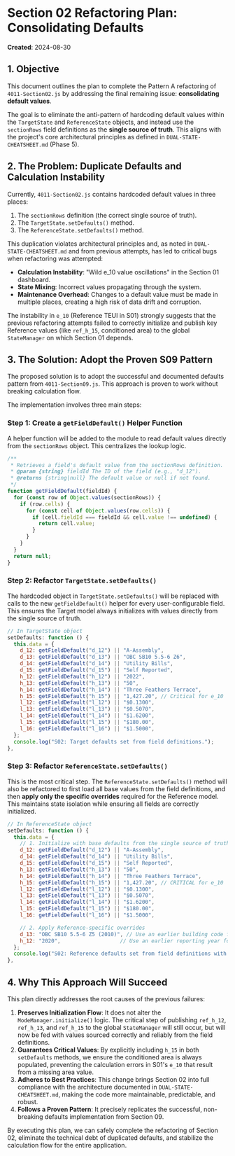 # Section 02 Refactoring Plan: Consolidating Defaults

**Created**: 2024-08-30

## 1. Objective

This document outlines the plan to complete the Pattern A refactoring of `4011-Section02.js` by addressing the final remaining issue: **consolidating default values**.

The goal is to eliminate the anti-pattern of hardcoding default values within the `TargetState` and `ReferenceState` objects, and instead use the `sectionRows` field definitions as the **single source of truth**. This aligns with the project's core architectural principles as defined in `DUAL-STATE-CHEATSHEET.md` (Phase 5).

## 2. The Problem: Duplicate Defaults and Calculation Instability

Currently, `4011-Section02.js` contains hardcoded default values in three places:

1.  The `sectionRows` definition (the correct single source of truth).
2.  The `TargetState.setDefaults()` method.
3.  The `ReferenceState.setDefaults()` method.

This duplication violates architectural principles and, as noted in `DUAL-STATE-CHEATSHEET.md` and from previous attempts, has led to critical bugs when refactoring was attempted:

- **Calculation Instability**: "Wild e_10 value oscillations" in the Section 01 dashboard.
- **State Mixing**: Incorrect values propagating through the system.
- **Maintenance Overhead**: Changes to a default value must be made in multiple places, creating a high risk of data drift and corruption.

The instability in `e_10` (Reference TEUI in S01) strongly suggests that the previous refactoring attempts failed to correctly initialize and publish key Reference values (like `ref_h_15`, conditioned area) to the global `StateManager` on which Section 01 depends.

## 3. The Solution: Adopt the Proven S09 Pattern

The proposed solution is to adopt the successful and documented defaults pattern from `4011-Section09.js`. This approach is proven to work without breaking calculation flow.

The implementation involves three main steps:

### Step 1: Create a `getFieldDefault()` Helper Function

A helper function will be added to the module to read default values directly from the `sectionRows` object. This centralizes the lookup logic.

```javascript
/**
 * Retrieves a field's default value from the sectionRows definition.
 * @param {string} fieldId The ID of the field (e.g., "d_12").
 * @returns {string|null} The default value or null if not found.
 */
function getFieldDefault(fieldId) {
  for (const row of Object.values(sectionRows)) {
    if (row.cells) {
      for (const cell of Object.values(row.cells)) {
        if (cell.fieldId === fieldId && cell.value !== undefined) {
          return cell.value;
        }
      }
    }
  }
  return null;
}
```

### Step 2: Refactor `TargetState.setDefaults()`

The hardcoded object in `TargetState.setDefaults()` will be replaced with calls to the new `getFieldDefault()` helper for every user-configurable field. This ensures the Target model always initializes with values directly from the single source of truth.

```javascript
// In TargetState object
setDefaults: function () {
  this.data = {
    d_12: getFieldDefault("d_12") || "A-Assembly",
    d_13: getFieldDefault("d_13") || "OBC SB10 5.5-6 Z6",
    d_14: getFieldDefault("d_14") || "Utility Bills",
    d_15: getFieldDefault("d_15") || "Self Reported",
    h_12: getFieldDefault("h_12") || "2022",
    h_13: getFieldDefault("h_13") || "50",
    h_14: getFieldDefault("h_14") || "Three Feathers Terrace",
    h_15: getFieldDefault("h_15") || "1,427.20", // Critical for e_10
    l_12: getFieldDefault("l_12") || "$0.1300",
    l_13: getFieldDefault("l_13") || "$0.5070",
    l_14: getFieldDefault("l_14") || "$1.6200",
    l_15: getFieldDefault("l_15") || "$180.00",
    l_16: getFieldDefault("l_16") || "$1.5000",
  };
  console.log("S02: Target defaults set from field definitions.");
},
```

### Step 3: Refactor `ReferenceState.setDefaults()`

This is the most critical step. The `ReferenceState.setDefaults()` method will also be refactored to first load all base values from the field definitions, and then **apply only the specific overrides** required for the Reference model. This maintains state isolation while ensuring all fields are correctly initialized.

```javascript
// In ReferenceState object
setDefaults: function () {
  this.data = {
    // 1. Initialize with base defaults from the single source of truth
    d_12: getFieldDefault("d_12") || "A-Assembly",
    d_14: getFieldDefault("d_14") || "Utility Bills",
    d_15: getFieldDefault("d_15") || "Self Reported",
    h_13: getFieldDefault("h_13") || "50",
    h_14: getFieldDefault("h_14") || "Three Feathers Terrace",
    h_15: getFieldDefault("h_15") || "1,427.20", // CRITICAL for e_10
    l_12: getFieldDefault("l_12") || "$0.1300",
    l_13: getFieldDefault("l_13") || "$0.5070",
    l_14: getFieldDefault("l_14") || "$1.6200",
    l_15: getFieldDefault("l_15") || "$180.00",
    l_16: getFieldDefault("l_16") || "$1.5000",

    // 2. Apply Reference-specific overrides
    d_13: "OBC SB10 5.5-6 Z5 (2010)", // Use an earlier building code for Reference
    h_12: "2020",                   // Use an earlier reporting year for Reference
  };
  console.log("S02: Reference defaults set from field definitions with overrides.");
},
```

## 4. Why This Approach Will Succeed

This plan directly addresses the root causes of the previous failures:

1.  **Preserves Initialization Flow**: It does not alter the `ModeManager.initialize()` logic. The critical step of publishing `ref_h_12`, `ref_h_13`, and `ref_h_15` to the global `StateManager` will still occur, but will now be fed with values sourced correctly and reliably from the field definitions.
2.  **Guarantees Critical Values**: By explicitly including `h_15` in both `setDefaults` methods, we ensure the conditioned area is always populated, preventing the calculation errors in S01's `e_10` that result from a missing area value.
3.  **Adheres to Best Practices**: This change brings Section 02 into full compliance with the architecture documented in `DUAL-STATE-CHEATSHEET.md`, making the code more maintainable, predictable, and robust.
4.  **Follows a Proven Pattern**: It precisely replicates the successful, non-breaking defaults implementation from Section 09.

By executing this plan, we can safely complete the refactoring of Section 02, eliminate the technical debt of duplicated defaults, and stabilize the calculation flow for the entire application.
